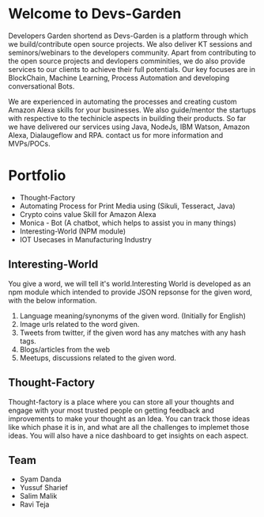 # Welcome to Devs-Garden

Developers Garden shortend as Devs-Garden is a platform through which we build/contribute open source projects. We also deliver KT sessions and seminors/webinars to the developers community. Apart from contributing to the open source projects and devlopers comminities, we do also provide services to our clients to achieve their full potentials. Our key focuses are in BlockChain, Machine Learning, Process Automation and developing conversational Bots.

We are experienced in automating the processes and creating custom Amazon Alexa skills for your businesses. We also guide/mentor the startups with respective to the techinicle aspects in building their products. So far we have delivered our services using Java, NodeJs, IBM Watson, Amazon Alexa, Dialaugeflow and RPA. contact us for more information and MVPs/POCs.

# Portfolio
  -   Thought-Factory
  -   Automating Process for Print Media using (Sikuli, Tesseract, Java)
  -   Crypto coins value Skill for Amazon Alexa
  -   Monica - Bot (A chatbot, which helps to assist you in many things)
  -   Interesting-World (NPM module)
  -   IOT Usecases in Manufacturing Industry


## Interesting-World

You give a word, we will tell it's world.Interesting World is developed as an npm module which intended to provide JSON repsonse for the given word, with the below information.

  1. Language meaning/synonyms of the given word. (Initially for English)
  2. Image urls related to the word given.
  3. Tweets from twitter, if the given word has any matches with any hash tags.
  4. Blogs/articles from the web
  5. Meetups, discussions related to the given word.
  
## Thought-Factory
  Thought-factory is a place where you can store all your thoughts and engage with your most trusted people on getting feedback and improvements to make your thought as an Idea. You can track those ideas like which phase it is in, and what are all the challenges to implemet those ideas. You will also have a nice dashboard to get insights on each aspect.


## Team

- Syam Danda
- Yussuf Sharief
- Salim Malik
- Ravi Teja
